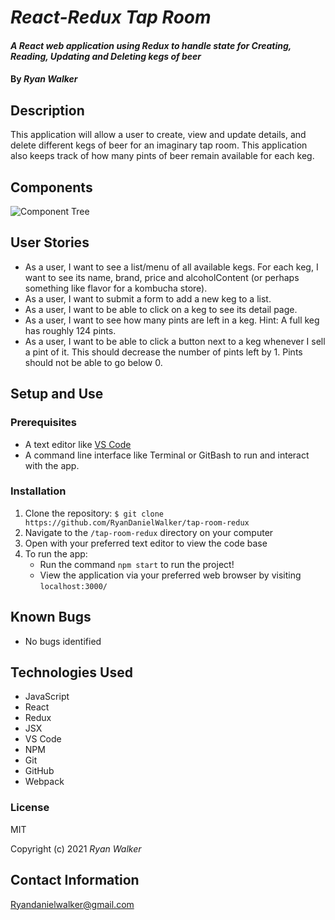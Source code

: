 # _React-Redux Tap Room_

#### _A React web application using Redux to handle state for Creating, Reading, Updating and Deleting kegs of beer_

#### By _Ryan Walker_

## Description
This application will allow a user to create, view and update details, and delete different kegs of beer for an imaginary tap room. This application also keeps track of how many pints of beer remain available for each keg.

## Components
![Component Tree](./images/TapRoomDiagram.jpeg)

## User Stories
* As a user, I want to see a list/menu of all available kegs. For each keg, I want to see its name, brand, price and alcoholContent (or perhaps something like flavor for a kombucha store).
* As a user, I want to submit a form to add a new keg to a list.
* As a user, I want to be able to click on a keg to see its detail page.
* As a user, I want to see how many pints are left in a keg. Hint: A full keg has roughly 124 pints.
* As a user, I want to be able to click a button next to a keg whenever I sell a pint of it. This should decrease the number of pints left by 1. Pints should not be able to go below 0.

## Setup and Use

### Prerequisites
* A text editor like [VS Code](https://code.visualstudio.com/)
* A command line interface like Terminal or GitBash to run and interact with the app.

### Installation
1. Clone the repository: `$ git clone https://github.com/RyanDanielWalker/tap-room-redux`
2. Navigate to the `/tap-room-redux` directory on your computer
3. Open with your preferred text editor to view the code base
4. To run the app:
    * Run the command `npm start` to run the project!
    * View the application via your preferred web browser by visiting `localhost:3000/`

## Known Bugs
* No bugs identified

## Technologies Used
* JavaScript
* React
* Redux
* JSX
* VS Code
* NPM
* Git
* GitHub
* Webpack

### License

MIT

Copyright (c) 2021 _Ryan Walker_

## Contact Information
[Ryandanielwalker@gmail.com](mailto:ryandanielwalker@gmail.com)